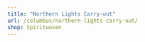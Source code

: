 ```yaml
---
title: "Northern Lights Carry-out"
url: /columbus/northern-lights-carry-out/
shop: Spirituosen
---
```

